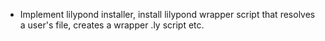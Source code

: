 - Implement lilypond installer, install lilypond wrapper script that resolves a user's file, creates a wrapper .ly script etc.
